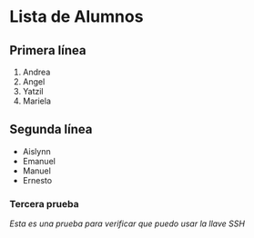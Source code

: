 # Lista de Alumnos

## Primera línea

1. Andrea
1. Angel
1. Yatzil
1. Mariela



## Segunda línea

- Aislynn
- Emanuel
- Manuel
- Ernesto

### Tercera prueba

*Esta es una prueba para verificar que puedo usar la llave SSH*







